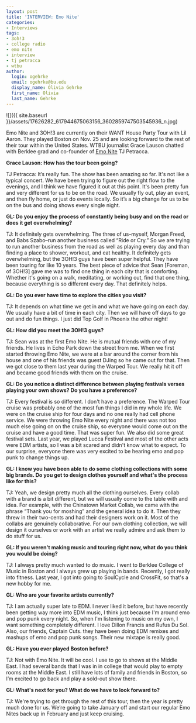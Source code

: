 ```yaml
---
layout: post
title: 'INTERVIEW: Emo Nite'
categories:
- Interviews
tags:
- 3oh!3
- college radio
- emo nite
- interview
- tj petracca
- wtbu
author:
  login: ogehrke
  email: ogehrke@bu.edu
  display_name: Olivia Gehrke
  first_name: Olivia
  last_name: Gehrke
---
```

![]({{ site.baseurl }}/assets/17626282_617944675063156_3602859747503545936_n.jpg)

Emo Nite and 3OH!3 are currently on their WANT House Party Tour with Lil Aaron. They played Boston on Nov. 25 and are looking forward to the rest of their tour within the United States. WTBU journalist Grace Lauson chatted with Berklee grad and co-founder of [Emo Nite](https://emonite.com/) TJ Petracca.

**Grace Lauson: How has the tour been going?**

TJ Petracca: It’s really fun. The show has been amazing so far. It's not like a typical concert. We have been trying to figure out the right flow to the evenings, and I think we have figured it out at this point. It's been pretty fun and very different for us to be on the road. We usually fly out, play an event, and then fly home, or just do events locally. So it’s a big change for us to be on the bus and doing shows every single night.

**GL: Do you enjoy the process of constantly being busy and on the road or does it get overwhelming?**

TJ: It definitely gets overwhelming. The three of us–myself, Morgan Freed, and Babs Szabo–run another business called “Ride or Cry.” So we are trying to run another business from the road as well as playing every day and than finding a place to shower, workout, and eat healthy. It definitely gets overwhelming, but the 3OH!3 guys have been super helpful. They have been touring for like 10 years. The best piece of advice that Sean \[Foreman, of 3OH!3\] gave me was to find one thing in each city that is comforting. Whether it's going on a walk, meditating, or working out, find that one thing, because everything is so different every day. That definitely helps.

**GL: Do you ever have time to explore the cities you visit?**

TJ: It depends on what time we get in and what we have going on each day. We usually have a bit of time in each city. Then we will have off days to go out and do fun things. I just did Top Golf in Phoenix the other night!

**GL: How did you meet the 3OH!3 guys?**

TJ: Sean was at the first Emo Nite. He is mutual friends with one of my friends. He lives in Echo Park down the street from me. When we first started throwing Emo Nite, we were at a bar around the corner from his house and one of his friends was guest DJing so he came out for that. Then we got close to them last year during the Warped Tour. We really hit it off and became good friends with them on the cruise.

**GL: Do you notice a distinct difference between playing festivals verses playing your own shows? Do you have a preference?**

TJ: Every festival is so different. I don't have a preference. The Warped Tour cruise was probably one of the most fun things I did in my whole life. We were on the cruise ship for four days and no one really had cell phone service. We were throwing Emo Nite every night and there was not too much else going on on the cruise ship, so everyone would come out on the cruise and have a good time. That was super fun. We also did some great festival sets. Last year, we played Lucca Festival and most of the other acts were EDM artists, so I was a bit scared and didn't know what to expect. To our surprise, everyone there was very excited to be hearing emo and pop punk to change things up.

**GL: I know you have been able to do some clothing collections with some big brands. Do you get to design clothes yourself and what's the process like for this?**

TJ: Yeah, we design pretty much all the clothing ourselves. Every collab with a brand is a bit different, but we will usually come to the table with and idea. For example, with the Chinatown Market Collab, we came with the phrase “Thank you for moshing” and the general idea to do it. Then they threw in their two-cents and had their designers work on it. Most of the collabs are genuinely collaborative. For our own clothing collection, we will design it ourselves or work with an artist we really admire and ask them to do stuff for us.

**GL: If you weren't making music and touring right now, what do you think you would be doing?**

TJ: I always pretty much wanted to do music. I went to Berklee College of Music in Boston and I always grew up playing in bands. Recently, I got really into fitness. Last year, I got into going to SoulCycle and CrossFit, so that's a new hobby for me.

**GL: Who are your favorite artists currently?**

TJ: I am actually super late to EDM. I never liked it before, but have recently been getting way more into EDM music, I think just because I'm around emo and pop punk every night. So, when I'm listening to music on my own, I want something completely different. I love Dillon Francis and Rufus Du Sol. Also, our friends, Captain Cuts. they have been doing EDM remixes and mashups of emo and pop punk songs. Their new mixtape is really good.

**GL: Have you ever played Boston before?**

TJ: Not with Emo Nite. It will be cool. I use to go to shows at the Middle East. I had several bands that I was in in college that would play to empty rooms at the Middle East. I still have lots of family and friends in Boston, so I’m excited to go back and play a sold-out show there.

**GL: What's next for you? What do we have to look forward to?**

TJ: We're trying to get through the rest of this tour, then the year is pretty much done for us. We’re going to take January off and start our regular Emo Nites back up in February and just keep cruising.